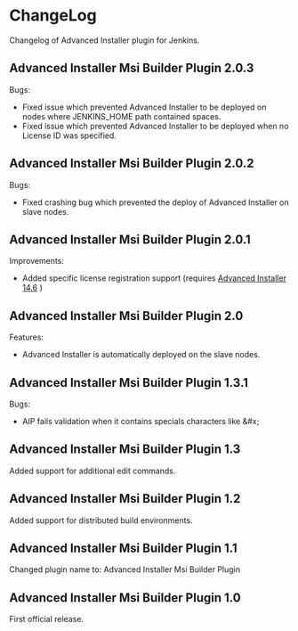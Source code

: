 # ChangeLog

Changelog of Advanced Installer plugin for Jenkins.

## Advanced Installer Msi Builder Plugin  2.0.3

Bugs:

* Fixed issue which prevented Advanced Installer to be deployed on nodes where JENKINS_HOME path contained spaces.
* Fixed issue which prevented Advanced Installer to be deployed when no License ID was specified.

## Advanced Installer Msi Builder Plugin  2.0.2

Bugs:

* Fixed crashing bug which prevented the deploy of Advanced Installer on slave nodes.

## Advanced Installer Msi Builder Plugin  2.0.1

Improvements:

* Added specific license registration support (requires [Advanced Installer 14.6](https://www.advancedinstaller.com/version-history.html) )

## Advanced Installer Msi Builder Plugin  2.0

Features:

* Advanced Installer is automatically deployed on the slave nodes.

## Advanced Installer Msi Builder Plugin  1.3.1

Bugs:

* AIP fails validation when it contains specials characters like &#x;

## Advanced Installer Msi Builder Plugin  1.3

Added support for additional edit commands.

## Advanced Installer Msi Builder Plugin  1.2

Added support for distributed build environments.

## Advanced Installer Msi Builder Plugin  1.1

Changed plugin name to: Advanced Installer Msi Builder Plugin

## Advanced Installer Msi Builder Plugin  1.0

First official release.
